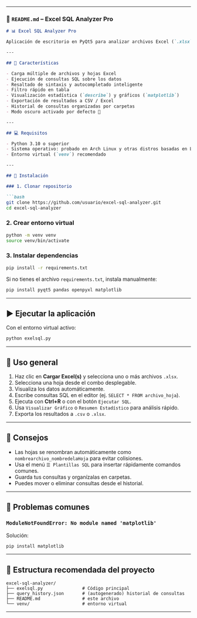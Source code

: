 
---

### 📘 `README.md` – Excel SQL Analyzer Pro

````markdown
# 📊 Excel SQL Analyzer Pro

Aplicación de escritorio en PyQt5 para analizar archivos Excel (`.xlsx`) usando consultas SQL. Permite combinar múltiples hojas, visualizar resultados, guardar consultas personalizadas y crear dashboards simples con estadísticas y gráficos.

---

## 🚀 Características

- Carga múltiple de archivos y hojas Excel
- Ejecución de consultas SQL sobre los datos
- Resaltado de sintaxis y autocompletado inteligente
- Filtro rápido en tabla
- Visualización estadística (`describe`) y gráficos (`matplotlib`)
- Exportación de resultados a CSV / Excel
- Historial de consultas organizadas por carpetas
- Modo oscuro activado por defecto 🌙

---

## 💻 Requisitos

- Python 3.10 o superior
- Sistema operativo: probado en Arch Linux y otras distros basadas en Linux
- Entorno virtual (`venv`) recomendado

---

## 🧰 Instalación

### 1. Clonar repositorio

```bash
git clone https://github.com/usuario/excel-sql-analyzer.git
cd excel-sql-analyzer
````

### 2. Crear entorno virtual

```bash
python -m venv venv
source venv/bin/activate
```

### 3. Instalar dependencias

```bash
pip install -r requirements.txt
```

Si no tienes el archivo `requirements.txt`, instala manualmente:

```bash
pip install pyqt5 pandas openpyxl matplotlib
```

---

## ▶️ Ejecutar la aplicación

Con el entorno virtual activo:

```bash
python exelsql.py
```

---

## 📝 Uso general

1. Haz clic en **Cargar Excel(s)** y selecciona uno o más archivos `.xlsx`.
2. Selecciona una hoja desde el combo desplegable.
3. Visualiza los datos automáticamente.
4. Escribe consultas SQL en el editor (ej. `SELECT * FROM archivo_hoja`).
5. Ejecuta con **Ctrl+R** o con el botón `Ejecutar SQL`.
6. Usa `Visualizar Gráfico` o `Resumen Estadístico` para análisis rápido.
7. Exporta los resultados a `.csv` o `.xlsx`.

---

## 🧠 Consejos

* Las hojas se renombran automáticamente como `nombrearchivo_nombredelaHoja` para evitar colisiones.
* Usa el menú `☰ Plantillas SQL` para insertar rápidamente comandos comunes.
* Guarda tus consultas y organízalas en carpetas.
* Puedes mover o eliminar consultas desde el historial.

---

## 🐞 Problemas comunes

### `ModuleNotFoundError: No module named 'matplotlib'`

Solución:

```bash
pip install matplotlib
```

---

## 📂 Estructura recomendada del proyecto

```text
excel-sql-analyzer/
├── exelsql.py               # Código principal
├── query_history.json       # (autogenerado) historial de consultas
├── README.md                # este archivo
└── venv/                    # entorno virtual
```

---

